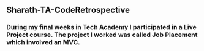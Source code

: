 ## Sharath-TA-CodeRetrospective
### During my final weeks in Tech Academy I participated in a Live Project course. The project I worked was called Job Placement which involved an MVC.
